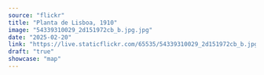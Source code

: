```yaml
---
source: "flickr"
title: "Planta de Lisboa, 1910"
image: "54339310029_2d151972cb_b.jpg.jpg"
date: "2025-02-20"
link: "https://live.staticflickr.com/65535/54339310029_2d151972cb_b.jpg"
draft: "true"
showcase: "map"
---
```

